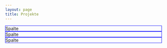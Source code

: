 ```yaml
---
layout: page
title: Projekte
---
```


<style>
  .border {border: 1px solid blue}
</style>

<div class="o-grid">
  <div class="o-grid__col--1-3-s border">
  Spalte
  </div>
  <div class="o-grid__col--1-3-s border">
  Spalte
  </div>
  <div class="o-grid__col--1-3-s border">
  Spalte
  </div>
</div>
